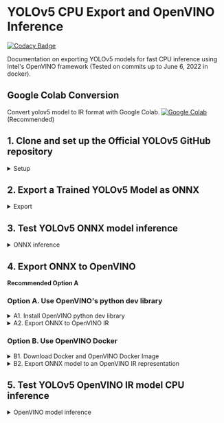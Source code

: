 # YOLOv5 CPU Export and OpenVINO Inference

[![Codacy Badge](https://app.codacy.com/project/badge/Grade/55c3d2e474f14e7b8cb6c611504457d9)](https://www.codacy.com/gh/SamSamhuns/yolov5_export_cpu/dashboard?utm_source=github.com&amp;utm_medium=referral&amp;utm_content=SamSamhuns/yolov5_export_cpu&amp;utm_campaign=Badge_Grade)

Documentation on exporting YOLOv5 models for fast CPU inference using Intel's OpenVINO framework (Tested on commits up to June 6, 2022 in docker).

## Google Colab Conversion

Convert yolov5 model to IR format with Google Colab. [![Google Colab](https://colab.research.google.com/assets/colab-badge.svg)](https://colab.research.google.com/drive/1K8gnZEka47Gbcp1eJbBaSe3GxngJdvio?usp=sharing) (Recommended)

## 1. Clone and set up the Official YOLOv5 GitHub repository

<details>
  <summary>Setup</summary>

  All package installations should be done in a virtualenv or conda env to prevent package conflict errors.

-   Install required requirements for onnx and openvino Inference

```bash
pip install --upgrade pip
pip install -r inf_requirements.txt
```

-   Clone and install requirements for yolov5 repository

```bash
git clone https://github.com/ultralytics/yolov5                    # clone repo
cd yolov5
pip install -r requirements.txt                                    # base requirements
```

</details>

## 2. Export a Trained YOLOv5 Model as ONNX

<details>
  <summary>Export</summary>

Export a pre-trained or custom trained YOLOv5 model to generate the respective ONNX, TorchScript and CoreML formats of the model. The pre-trained `yolov5s.pt` is the lightest and fastest model for CPU inference. Other slower but more accurate models include `yolov5m.pt, yolov5l.pt` and `yolov5x.pt`. All available model details at Ultralytics YOLOv5 [README](https://github.com/ultralytics/yolov5#pretrained-checkpoints).

A custom training checkpoint i.e. `runs/exp/weights/best.pt` can be used for conversion as well.

-   Export a pre-trained light yolov5s.pt model at 640x640 with batch size 1

```bash
python export.py --weights yolov5s.pt --include onnx --img 640 --batch 1
```

-   Export a custom checkpoint for dynamic input shape {BATCH_SIZE, 3, HEIGHT, WIDTH}. Note, for CPU inference mode, BATCH_SIZE must be set to 1. Install onnx-simplifier for simplifying onnx exports

```bash
pip install onnx-simplifier==0.3.10                                
python export.py --weights runs/exp/weights/best.pt --include onnx  --dynamic --simplify
```

-  Cd to `yolov5_export_cpu` dir and move the onnx model to `yolov5_export_cpu/models` directory

```bash
mv <PATH_TO_ONNX_MODEL> yolov5_export_cpu/models/
```

</details>

## 3. Test YOLOv5 ONNX model inference

<details>
  <summary>ONNX inference</summary>

```bash
python detect_onnx.py -m image -i <IMG_FILE_PATH/IMG_DIR_PATH>
python detect_onnx.py -m video -i <VID_PATH_FILE>
# python detect_onnx.py -h for more info
```

Optional: To convert the all frames in the `output` directory into a mp4 video using `ffmpeg`, use `ffmpeg -r 25 -start_number 00001 -i output/frame_onnx_%5d.jpg -vcodec libx264 -y -an onnx_result.mp4`

</details>

## 4. Export ONNX to OpenVINO

**Recommended Option A**

### Option A. Use OpenVINO's python dev library

<details>
  <summary> A1. Install OpenVINO python dev library</summary>

  Instructions for setting OpenVINO available [here](https://docs.openvino.ai/latest/openvino_docs_install_guides_install_dev_tools.html)

```bash
# install required OpenVINO lib to convert ONNX to OpenVINO IR
pip install openvino-dev[onnx]
```

</details>

<details>
  <summary> A2. Export ONNX to OpenVINO IR</summary>

This will create the OpenVINO Intermediate Model Representation (IR) model files (xml and bin) in the directory `models/yolov5_openvino`.

**Important Note:** --input_shape must be provided and match the img shape used to export ONNX model. Batching might not supported for CPU inference

```bash
# export onnx to OpenVINO IR
mo \
  --progress \
  --input_shape [1,3,640,640] \
  --input_model models/yolov5s.onnx \
  --output_dir models/yolov5_openvino
```

[Full OpenVINO export options](https://docs.openvinotoolkit.org/latest/openvino_docs_MO_DG_prepare_model_convert_model_Converting_Model_General.html)

</details>

### Option B. Use OpenVINO Docker

<details>
  <summary>B1. Download Docker and OpenVINO Docker Image</summary>

[Install docker](https://docs.docker.com/get-docker/) in your system if not already installed.

Pass the docker run command below in a terminal which will automatically download the OpenVINO Docker Image and run it. The `models` directory containing the ONNX model must be in the current working directory.

```bash
docker run -it --rm \
            -v $PWD/models:/home/openvino/models \
            openvino/ubuntu18_dev:latest \
            /bin/bash -c "cd /home/openvino/; bash"
```

</details>

<details>
  <summary>B2. Export ONNX model to an OpenVINO IR representation</summary>

This will create the OpenVINO Intermediate Model Representation (IR) model files (xml and bin) in the directory `models/yolov5_openvino` which will be available in the host system outside the docker container.

**Important Note:** --input_shape must be provided and match the img shape used to export ONNX model. Batching might not supported for CPU inference

```bash
# inside the OpenVINO docker container
mo \
  --progress \
  --input_shape [1,3,640,640] \
  --input_model models/yolov5s.onnx \
  --output_dir models/yolov5_openvino
# exit OpenVINO docker container
exit  
```

[Full OpenVINO export options](https://docs.openvinotoolkit.org/latest/openvino_docs_MO_DG_prepare_model_convert_model_Converting_Model_General.html)

</details>

## 5. Test YOLOv5 OpenVINO IR model CPU inference

<details>
  <summary>OpenVINO model inference</summary>

```bash
python detect_openvino.py -m image -i <IMG_FILE_PATH/IMG_DIR_PATH>
python detect_openvino.py -m video -i <VID_PATH_FILE>
# python detect_openvino.py -h for more info
```

Optional: To convert the all frames in the `output` directory into a mp4 video using `ffmpeg`, use `ffmpeg -r 25 -start_number 00001 -i output/frame_openvino_%5d.jpg -vcodec libx264 -y -an openvino_result.mp4`

</details>
